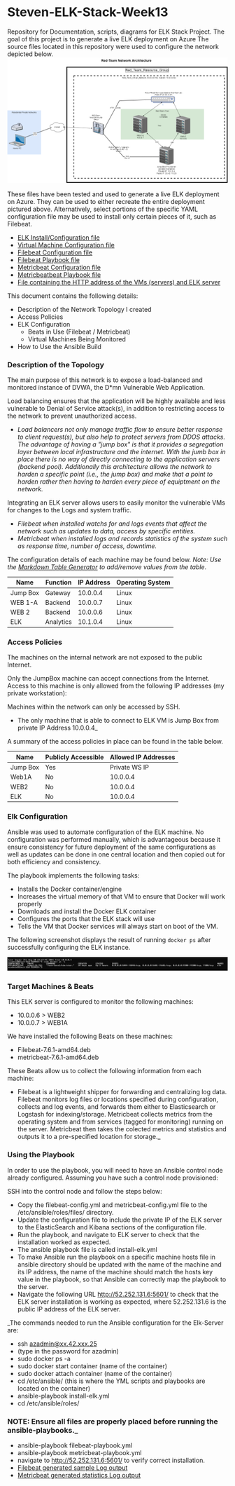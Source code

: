 # Steven-ELK-Stack-Week13
Repository for Documentation, scripts, diagrams for ELK Stack Project.  The goal of this project is to  generate a live ELK deployment on Azure
The source files located in this repository were used to configure the network depicted below.
![diagram](Diagrams/NetworkDiagram-Steven.png)

These files have been tested and used to generate a live ELK deployment on Azure. They can be used to either recreate the entire deployment pictured above. Alternatively, select portions of the specific YAML configuration file may be used to install only certain pieces of it, such as Filebeat. 

- [ELK Install/Configuration file](Ansible/install-elk.yml)
- [Virtual Machine Configuration file](Ansible/my-playbook.yml)
- [Filebeat Configuration file](Ansible/filebeat-config.yml)
- [Filebeat Playbook file](Ansible/filebeat-playbook.yml)
- [Metricbeat Configuration file](Ansible/metricbeat-config.yml)
- [Metricbeatbeat Playbook file](Ansible/metricbeat-playbook.yml)
- [File containing the HTTP address of the VMs (servers) and ELK server](Ansible/hosts)

This document contains the following details:
- Description of the Network Topology I created
- Access Policies
- ELK Configuration
  - Beats in Use (Filebeat / Metricbeat)
  - Virtual Machines Being Monitored
- How to Use the Ansible Build


### Description of the Topology

The main purpose of this network is to expose a load-balanced and monitored instance of DVWA, the D*mn Vulnerable Web Application.

Load balancing ensures that the application will be highly available and less vulnerable to Denial of Service attack(s), in addition to restricting access to the network to prevent unauthorized access.
- _Load balancers not only manage traffic flow to ensure better response to client request(s), but also help to protect servers from DDOS attacks. The advantage of having a "jump box" is that it provides a segregation layer between local infrastructure and the internet. With the jumb box in place there is no way of directly connecting to the application servers (backend pool).  Additionally this architecture allows the network to harden a specific point (i.e., the jump box) and make that a point to harden rather then having to harden every piece of equiptment on the network._

Integrating an ELK server allows users to easily monitor the vulnerable VMs for changes to the Logs and system traffic.
- _Filebeat when installed watchs for and logs events that affect the network such as updates to data, access by specific entities._
- _Metricbeat when installed logs and records statistics of the system such as response time, number of access, downtime._

The configuration details of each machine may be found below.
_Note: Use the [Markdown Table Generator](http://www.tablesgenerator.com/markdown_tables) to add/remove values from the table_.

| Name     | Function | IP Address | Operating System |
|----------|----------|------------|------------------|
| Jump Box | Gateway  | 10.0.0.4   | Linux            |
| WEB 1-A  | Backend  | 10.0.0.7   | Linux            |
| WEB 2    | Backend  | 10.0.0.6   | Linux            |
| ELK      | Analytics| 10.1.0.4   | Linux            |

### Access Policies

The machines on the internal network are not exposed to the public Internet. 

Only the JumpBox machine can accept connections from the Internet. Access to this machine is only allowed from the following IP addresses (my private workstation):

Machines within the network can only be accessed by SSH.
- The only machine that is able to connect to ELK VM is Jump Box from private IP Address 10.0.0.4_

A summary of the access policies in place can be found in the table below.

| Name     | Publicly Accessible | Allowed IP Addresses |
|----------|---------------------|----------------------|
| Jump Box | Yes                 | Private WS IP        |
| Web1A    | No                  | 10.0.0.4             |
| WEB2     | No                  | 10.0.0.4             |  
| ELK      | No                  | 10.0.0.4             |

### Elk Configuration

Ansible was used to automate configuration of the ELK machine. No configuration was performed manually, which is advantageous because it ensure consistency for future deployment of the same configurations as well as updates can be done in one central location and then copied out for both efficiency and consistency.

The playbook implements the following tasks:
- Installs the Docker container/engine
- Increases the virtual memory of that VM to ensure that Docker will work properly
- Downloads and install the Docker ELK container
- Configures the ports that the ELK stack will use
- Tells the VM that Docker services will always start on boot of the VM. 

The following screenshot displays the result of running `docker ps` after successfully configuring the ELK instance.

![ELK Stack docker ps output](Diagrams/docker-ELK.JPG)

### Target Machines & Beats
This ELK server is configured to monitor the following machines:
- 10.0.0.6 > WEB2
- 10.0.0.7 > WEB1A

We have installed the following Beats on these machines:
- Filebeat-7.6.1-amd64.deb
- metricbeat-7.6.1-amd64.deb 

These Beats allow us to collect the following information from each machine:
- Filebeat is a lightweight shipper for forwarding and centralizing log data. Filebeat monitors log files or locations specified during configuration, collects and log events, and forwards them either to Elasticsearch or Logstash for indexing/storage.
Metricbeat collects metrics from the operating system and from services (tagged for monitoring) running on the server. Metricbeat then takes the colected metrics and statistics and outputs it to a pre-specified location for storage._

### Using the Playbook
In order to use the playbook, you will need to have an Ansible control node already configured. Assuming you have such a control node provisioned: 

SSH into the control node and follow the steps below:
- Copy the filebeat-config.yml and metricbeat-config.yml file to the /etc/ansible/roles/files/ directory.
- Update the configuration file to include the private IP of the ELK server to the ElasticSearch and Kibana sections of the configuration file.
- Run the playbook, and navigate to ELK server to check that the installation worked as expected.
- The ansible playbook file is called install-elk.yml
- To make Ansible run the playbook on a specific machine hosts file in ansible directory should be updated with the name of the machine and its IP address, the name of the machine should match the hosts key value in the playbook, so that Ansible can correctly map the playbook to the server.
- Navigate the following URL http://52.252.131.6:5601/ to check that the ELK server installation is working as expected, where 52.252.131.6 is the public IP address of the ELK server.

_The commands needed to run the Ansible configuration for the Elk-Server are:

- ssh azadmin@xx.42.xxx.25
- (type in the password for azadmin)
- sudo docker ps -a
- sudo docker start container (name of the container)
- sudo docker attach container (name of the container)
- cd /etc/ansible/ (this is where the YML scripts and playbooks are located on the container)
- ansible-playbook install-elk.yml
- cd /etc/ansible/roles/
### NOTE: Ensure all files are properly placed before running the ansible-playbooks._
- ansible-playbook filebeat-playbook.yml
- ansible-playbook metricbeat-playbook.yml
- navigate to  http://52.252.131.6:5601/ to verify correct installation.
-    [Filebeat generated sample Log output](Ansible/Logs-Output.png)
-    [Metricbeat generated statistics Log output](Ansible/Metrics-Output.png)
